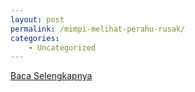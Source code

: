 ```yaml
---
layout: post
permalink: /mimpi-melihat-perahu-rusak/
categories:
    - Uncategorized
---
```


[Baca Selengkapnya](/10)